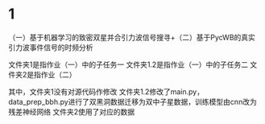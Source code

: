 # 1
（一）基于机器学习的致密双星并合引力波信号搜寻+（二）基于PycWB的真实引力波事件信号的时频分析

文件夹1是指作业（一）中的子任务一
文件夹1.2是指作业（一）中的子任务二
文件夹2是指作业（二）

其中，文件夹1没有对源代码作修改
文件夹1.2修改了main.py，data_prep_bbh.py进行了双黑洞数据迁移为双中子星数据，训练模型由cnn改为残差神经网络
文件夹2使用了对应的数据
